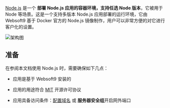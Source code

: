 [Node.js](https://hub.docker.com/_/node) 是一个 **部署 Node.js 应用的容器环境，支持任选 Node 版本**，它被用于 Node  等场景。这是一个支持多版本 Node.js 应用部署的运行环境，它由 Websoft9 基于 Docker 官方的 Node.js 镜像制作，用户可以非常方便的对它进行客户化的设置。


![架构图](https://libs.websoft9.com/Websoft9/DocsPicture/zh/nodejs/nodejs-gui-websoft9.png)


## 准备

在参阅本文档使用 Node.js 时，需要确保如下几点：

- 应用是基于 Websoft9 安装的

- 应用的用途符合 [MIT](https://opensource.org/licenses/MIT) 开源许可协议

- 应用具备访问条件：[配置域名](./guide/appsetdomain) 或 **服务器安全组**开启网外端口